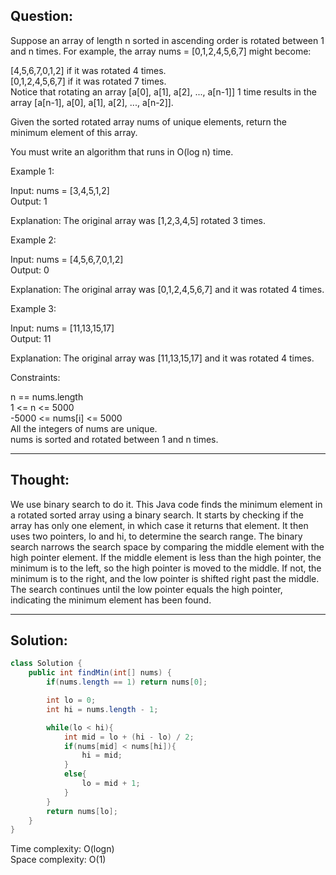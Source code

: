 ## Question:

Suppose an array of length n sorted in ascending order is rotated between 1 and n times. For example, the array nums = [0,1,2,4,5,6,7] might become:  

[4,5,6,7,0,1,2] if it was rotated 4 times.  
[0,1,2,4,5,6,7] if it was rotated 7 times.  
Notice that rotating an array [a[0], a[1], a[2], ..., a[n-1]] 1 time results in the array [a[n-1], a[0], a[1], a[2], ..., a[n-2]].  

Given the sorted rotated array nums of unique elements, return the minimum element of this array.  

You must write an algorithm that runs in O(log n) time.  

Example 1:  

Input: nums = [3,4,5,1,2]  
Output: 1  

Explanation: The original array was [1,2,3,4,5] rotated 3 times.  

Example 2:  

Input: nums = [4,5,6,7,0,1,2]  
Output: 0  

Explanation: The original array was [0,1,2,4,5,6,7] and it was rotated 4 times.  

Example 3:  

Input: nums = [11,13,15,17]  
Output: 11  

Explanation: The original array was [11,13,15,17] and it was rotated 4 times.   
 
Constraints:  

n == nums.length  
1 <= n <= 5000  
-5000 <= nums[i] <= 5000  
All the integers of nums are unique.  
nums is sorted and rotated between 1 and n times.  

---
## Thought: 
We use binary search to do it. This Java code finds the minimum element in a rotated sorted array using a binary search. It starts by checking if the array has only one element, in which case it returns that element. It then uses two pointers, lo and hi, to determine the search range. The binary search narrows the search space by comparing the middle element with the high pointer element. If the middle element is less than the high pointer, the minimum is to the left, so the high pointer is moved to the middle. If not, the minimum is to the right, and the low pointer is shifted right past the middle. The search continues until the low pointer equals the high pointer, indicating the minimum element has been found.  

---
## Solution:
```Java
class Solution {
    public int findMin(int[] nums) {
        if(nums.length == 1) return nums[0];

        int lo = 0;
        int hi = nums.length - 1;

        while(lo < hi){
            int mid = lo + (hi - lo) / 2;
            if(nums[mid] < nums[hi]){
                hi = mid;
            }
            else{
                lo = mid + 1;
            }
        } 
        return nums[lo];
    }
}
```
Time complexity: O(logn)  
Space complexity: O(1)
